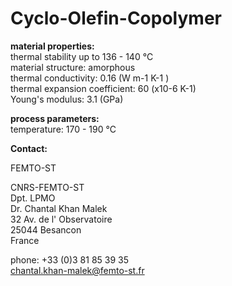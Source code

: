 # Cyclo-Olefin-Copolymer

__material properties:__  	
thermal stability up to	136 - 140 °C  
material structure:	amorphous  
thermal conductivity:	0.16  (W m-1 K-1 )  
thermal expansion coefficient:	60 (x10-6 K-1)  
Young's modulus: 	3.1 (GPa)  


	
__process parameters:__  	
temperature:	170 - 190 °C
<!--break-->
__Contact:__ 

FEMTO-ST



CNRS-FEMTO-ST  
Dpt. LPMO  
Dr. Chantal Khan Malek  
32 Av. de l' Observatoire  
25044 Besancon  
France  

phone: +33 (0)3 81 85 39 35  
chantal.khan-malek@femto-st.fr